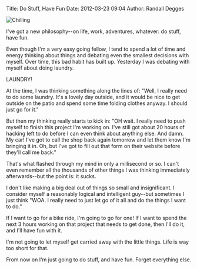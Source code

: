 Title: Do Stuff, Have Fun
Date: 2012-03-23 09:04
Author: Randall Degges



![Chilling][]

I've got a new philosophy--on life, work, adventures, whatever: do stuff, have
fun.

Even though I'm a very easy going fellow, I tend to spend a lot of time and
energy thinking about things and debating even the smallest decisions with
myself. Over time, this bad habit has built up. Yesterday I was debating with
myself about doing laundry.

LAUNDRY!

At the time, I was thinking something along the lines of: "Well, I really need
to do some laundry. It's a lovely day outside, and it would be nice to get
outside on the patio and spend some time folding clothes anyway. I should just
go for it."

But then my thinking really starts to kick in: "OH wait. I really need to push
myself to finish this project I'm working on. I've still got about 20 hours of
hacking left to do before I can even think about anything else. And damn. My
car! I've got to call the shop back again tomorrow and let them know I'm
bringing it in. Oh, but I've got to fill out that form on their website before
they'll call me back."

That's what flashed through my mind in only a millisecond or so. I can't even
remember all the thousands of other things I was thinking immediately
afterwards--but the point is: it sucks.

I don't like making a big deal out of things so small and insignificant. I
consider myself a reasonably logical and intelligent guy--but sometimes I just
think "WOA. I really need to just let go of it all and do the things I want to
do."

If I want to go for a bike ride, I'm going to go for one! If I want to spend the
next 3 hours working on that project that needs to get done, then I'll do it,
and I'll have fun with it.

I'm not going to let myself get carried away with the little things. Life is way
too short for that.

From now on I'm just going to do stuff, and have fun. Forget everything else.

  [Chilling]: http://getfile3.posterous.com/getfile/files.posterous.com/temp-2012-03-23/kkCdIkfJkDjalHaiuCkHpoACquohBxEiCHmAnongdEbmCgiFdCuyuFilorvf/chilling.jpg.scaled696.jpg
